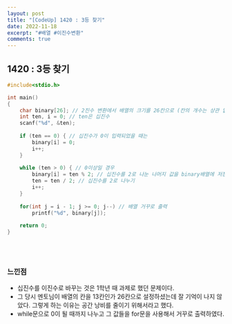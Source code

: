 ```yaml
---
layout: post
title: "[CodeUp] 1420 : 3등 찾기"
date: 2022-11-18
excerpt: "#배열 #이진수변환"
comments: true
---
```


## 1420 : 3등 찾기 <br>

```C
#include<stdio.h>

int main() 
{
	char binary[26]; // 2진수 변환에서 배열의 크기를 26칸으로 (칸의 개수는 상관 없음)
	int ten, i = 0; // ten은 십진수
	scanf("%d", &ten);
	
	if (ten == 0) { // 십진수가 0이 입력되었을 때는
		binary[i] = 0;
		i++;
	}
	
	while (ten > 0) { // 0이상일 경우
		binary[i] = ten % 2; // 십진수를 2로 나눈 나머지 값을 binary배열에 저장
		ten = ten / 2; // 십진수를 2로 나누기
		i++;
	}
	
	for(int j = i - 1; j >= 0; j--) // 배열 거꾸로 출력
		printf("%d", binary[j]);
	
    return 0;
}
```
<br>
<br>


### 느낀점 <br>
* 십진수를 이진수로 바꾸는 것은 1학년 때 과제로 했던 문제이다.
* 그 당시 멘토님이 배열의 칸을 13칸인가 26칸으로 설정하셨는데 잘 기억이 나지 않았다. 그렇게 하는 이유는 공간 낭비를 줄이기 위해서라고 했다.
* while문으로 0이 될 때까지 나누고 그 값들을 for문을 사용해서 거꾸로 출력하였다.
